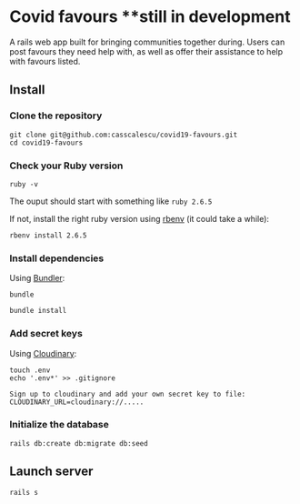 # Covid favours **still in development
A rails web app built for bringing communities together during. Users can post favours they need help with, as well as offer their assistance to help with favours listed.

## Install

### Clone the repository

```shell
git clone git@github.com:casscalescu/covid19-favours.git
cd covid19-favours
```

### Check your Ruby version

```shell
ruby -v
```

The ouput should start with something like `ruby 2.6.5`

If not, install the right ruby version using [rbenv](https://github.com/rbenv/rbenv) (it could take a while):

```shell
rbenv install 2.6.5
```

### Install dependencies

Using [Bundler](https://github.com/bundler/bundler):

```shell
bundle

bundle install
```

### Add secret keys

Using [Cloudinary](https://cloudinary.com/):

```shell
touch .env
echo '.env*' >> .gitignore

Sign up to cloudinary and add your own secret key to file:
CLOUDINARY_URL=cloudinary://.....
```

### Initialize the database

```shell
rails db:create db:migrate db:seed
```

## Launch server

```shell
rails s
```
